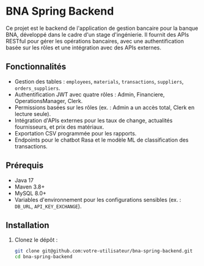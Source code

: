 # BNA Spring Backend

Ce projet est le backend de l'application de gestion bancaire pour la banque BNA, développé dans le cadre d'un stage d'ingénierie.
Il fournit des APIs RESTful pour gérer les opérations bancaires, avec une authentification basée sur les rôles et une intégration avec des APIs externes.

## Fonctionnalités
- Gestion des tables : `employees`, `materials`, `transactions`, `suppliers`, `orders_suppliers`.
- Authentification JWT avec quatre rôles : Admin, Financiere, OperationsManager, Clerk.
- Permissions basées sur les rôles (ex. : Admin a un accès total, Clerk en lecture seule).
- Intégration d'APIs externes pour les taux de change, actualités fournisseurs, et prix des matériaux.
- Exportation CSV programmée pour les rapports.
- Endpoints pour le chatbot Rasa et le modèle ML de classification des transactions.

## Prérequis
- Java 17
- Maven 3.8+
- MySQL 8.0+
- Variables d'environnement pour les configurations sensibles (ex. : `DB_URL`, `API_KEY_EXCHANGE`).

## Installation
1. Clonez le dépôt :
   ```bash
   git clone git@github.com:votre-utilisateur/bna-spring-backend.git
   cd bna-spring-backend
